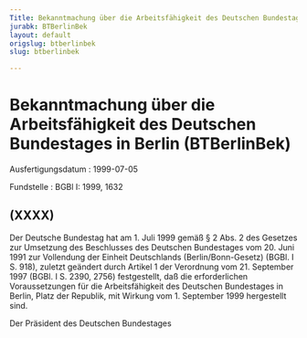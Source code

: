 ```yaml
---
Title: Bekanntmachung über die Arbeitsfähigkeit des Deutschen Bundestages in Berlin
jurabk: BTBerlinBek
layout: default
origslug: btberlinbek
slug: btberlinbek

---
```


# Bekanntmachung über die Arbeitsfähigkeit des Deutschen Bundestages in Berlin (BTBerlinBek)

Ausfertigungsdatum
:   1999-07-05

Fundstelle
:   BGBl I: 1999, 1632



## (XXXX)

Der Deutsche Bundestag hat am 1. Juli 1999 gemäß § 2 Abs. 2 des Gesetzes zur Umsetzung des Beschlusses des Deutschen Bundestages vom 20. Juni 1991 zur Vollendung der Einheit Deutschlands (Berlin/Bonn-Gesetz) (BGBl. I S. 918), zuletzt geändert durch Artikel 1 der Verordnung vom 21. September 1997 (BGBl. I S. 2390, 2756) festgestellt, daß die erforderlichen Voraussetzungen für die Arbeitsfähigkeit des Deutschen Bundestages in Berlin, Platz der Republik, mit Wirkung vom 1. September 1999 hergestellt sind.

Der Präsident des Deutschen Bundestages

